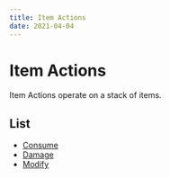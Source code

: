 ```yaml
---
title: Item Actions
date: 2021-04-04
---
```


# Item Actions

Item Actions operate on a stack of items.

## List

* [Consume](item_actions/consume.md)
* [Damage](item_actions/damage.md)
* [Modify](item_actions/modify.md)
